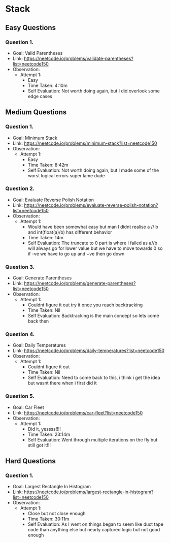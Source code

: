 # Stack

## Easy Questions

### Question 1.
- Goal: Valid Parentheses
- Link: https://neetcode.io/problems/validate-parentheses?list=neetcode150
- Observation:
    - Attempt 1:
        - Easy
        - Time Taken: 4:10m
        - Self Evaluation: Not worth doing again, but I did overlook some edge cases

## Medium Questions

### Question 1.
- Goal: Minimum Stack
- Link: https://neetcode.io/problems/minimum-stack?list=neetcode150
- Observation:
    - Attempt 1:
        - Easy
        - Time Taken: 8:42m
        - Self Evaluation: Not worth doing again, but I made some of the worst logical errors super lame dude

### Question 2.
- Goal: Evaluate Reverse Polish Notation
- Link: https://neetcode.io/problems/evaluate-reverse-polish-notation?list=neetcode150
- Observation:
    - Attempt 1:
        - Would have been somewhat easy but man I didnt realise a // b and int(float(a)/b) has different behavior
        - Time Taken: 14m
        - Self Evaluation: The truncate to 0 part is where I failed as a//b will always go for lower value but we have to move towards 0 so if -ve we have to go up and +ve then go down

### Question 3.
- Goal: Generate Parentheses
- Link: https://neetcode.io/problems/generate-parentheses?list=neetcode150
- Observation:
    - Attempt 1:
        - Couldnt figure it out try it once you reach backtracking
        - Time Taken: Nil
        - Self Evaluation: Backtracking is the main concept so lets come back then

### Question 4.
- Goal: Daily Temperatures
- Link: https://neetcode.io/problems/daily-temperatures?list=neetcode150
- Observation:
    - Attempt 1:
        - Couldnt figure it out
        - Time Taken: Nil
        - Self Evaluation: Need to come back to this, i think i get the idea but wasnt there when i first did it

### Question 5.
- Goal: Car Fleet
- Link: https://neetcode.io/problems/car-fleet?list=neetcode150
- Observation:
    - Attempt 1:
        - Did it, yessss!!!!
        - Time Taken: 23:14m
        - Self Evaluation: Went through multiple iterations on the fly but still got it!!!

## Hard Questions

### Question 1.
- Goal: Largest Rectangle In Histogram
- Link: https://neetcode.io/problems/largest-rectangle-in-histogram?list=neetcode150
- Observation:
    - Attempt 1:
        - Close but not close enough
        - Time Taken: 30:11m
        - Self Evaluation: As I went on things began to seem like duct tape code than anything else but nearly captured logic but not good enough

